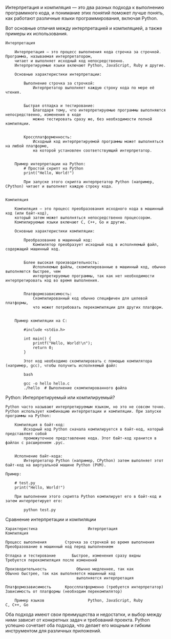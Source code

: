 
Интерпретация и компиляция — это два разных подхода к выполнению программного кода,
и понимание этих понятий поможет лучше понять, как работают различные языки программирования, включая Python.


Вот основные отличия между интерпретацией и компиляцией, а также примеры их использования.

    Интерпретация

        Интерпретация — это процесс выполнения кода строчка за строчкой. Программа, называемая интерпретатором,
        читает и выполняет исходный код непосредственно.
        Интерпретируемые языки включают Python, JavaScript, Ruby и другие.

        Основные характеристики интерпретации:

            Выполнение строчка за строчкой:
                Интерпретатор выполняет каждую строку кода по мере её чтения.


            Быстрая отладка и тестирование:
                Благодаря тому, что интерпретируемые программы выполняются непосредственно, изменения в коде
                можно тестировать сразу же, без необходимости полной компиляции.


            Кроссплатформенность:
                Исходный код интерпретируемой программы может выполняться на любой платформе,
                на которой установлен соответствующий интерпретатор.


        Пример интерпретации на Python:
            # Простой скрипт на Python
            print("Hello, World!")

            При запуске этого скрипта интерпретатор Python (например, CPython) читает и выполняет каждую строку кода.


    Компиляция

        Компиляция — это процесс преобразования исходного кода в машинный код (или байт-код),
        который затем может выполняться непосредственно процессором.
        Компилируемые языки включают C, C++, Go и другие.

        Основные характеристики компиляции:

            Преобразование в машинный код:
                Компилятор преобразует исходный код в исполняемый файл, содержащий машинный код.


            Более высокая производительность:
                Исполняемые файлы, скомпилированные в машинный код, обычно выполняются быстрее, чем
                интерпретируемые программы, так как нет необходимости интерпретировать код во время выполнения.


            Платформозависимость:
                Скомпилированный код обычно специфичен для целевой платформы,
                что может потребовать перекомпиляции для других платформ.


        Пример компиляции на C:

            #include <stdio.h>

            int main() {
                printf("Hello, World!\n");
                return 0;
            }

            Этот код необходимо скомпилировать с помощью компилятора (например, gcc), чтобы получить исполняемый файл:

            bash

            gcc -o hello hello.c
            ./hello  # Выполнение скомпилированного файла


Python: Интерпретируемый или компилируемый?

    Python часто называют интерпретируемым языком, но это не совсем точно.
    Python использует комбинацию интерпретации и компиляции. При запуске программы на Python:

        Компиляция в байт-код:
            Исходный код Python сначала компилируется в байт-код, который представляет собой
            промежуточное представление кода. Этот байт-код хранится в файлах с расширением .pyc.


        Исполнение байт-кода:
            Интерпретатор Python (например, CPython) затем выполняет этот байт-код на виртуальной машине Python (PVM).

    Пример:

        # test.py
        print("Hello, World!")
    
        При выполнении этого скрипта Python компилирует его в байт-код и затем интерпретирует его:
    
            python test.py


Сравнение интерпретации и компиляции

    Характеристика	                    Интерпретация	                                      Компиляция
    
    Процесс выполнения  	  Строчка за строчкой во время выполнения     	    Преобразование в машинный код перед выполнением
    
    Отладка и тестирование	     Быстрое, изменения сразу видны	                Требуется перекомпиляция после изменений
    
    Производительность	           Обычно медленнее, так как                    Обычно быстрее, так как выполняется машинный код
                                   выполняется интерпретация
    
    Платформозависимость	  Кроссплатформенно (требуется интерпретатор)	    Зависимость от платформы (необходим перекомпилятор)
    
        Пример языков	                Python, JavaScript, Ruby	                            C, C++, Go
    


Оба подхода имеют свои преимущества и недостатки, и выбор между ними зависит
от конкретных задач и требований проекта. Python успешно сочетает оба подхода,
что делает его мощным и гибким инструментом для различных приложений.


